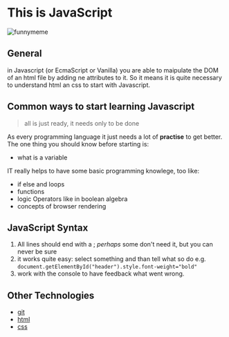 # This is JavaScript

![funnymeme](https://i.pinimg.com/originals/d4/68/74/d46874fe1c78ad54e201c24a81ed4a40.gif)

## General

in Javascript (or EcmaScript or Vanilla) you are able to maipulate the DOM of an html file by adding ne attributes to it. So it means it is quite necessary to understand html an css to start with Javascript.

## Common ways to start learning Javascript

> all is just ready, it needs only to be done

As every programming language it just needs a lot of __practise__ to get better. The one thing you should know before starting is:
- what is a variable

IT really helps to have some basic programming knowlege, too like:
- if else and loops
- functions
- logic Operators like in boolean algebra
- concepts of browser rendering

## JavaScript Syntax

 1. All lines should end with a ; *perhaps* some don't need it, but you can never be sure
 2. it works quite easy: select something and than tell what so do e.g. `document.getElementById("header").style.font-weight="bold"`
 3. work with the console to have feedback what went wrong.

## Other Technologies

- [git](git.md)
- [html](html.md)
- [css](css.md)


